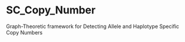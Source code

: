 # SC_Copy_Number
Graph-Theoretic framework for Detecting Allele and Haplotype Specific Copy Numbers
